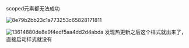 scoped元素都无法成功

![8e79b2bb23c1a773253c65828171811](https://github.com/user-attachments/assets/5c1c8e5c-04c9-4633-81b2-933e45f92d7f)

![13614880de8e9f4edf5aa4dd2d4abda](https://github.com/user-attachments/assets/33a4f7a9-7353-4f10-97dc-13378911cfd7)
发现热更新之后这个样式就出来了，直接启动样式就没有
